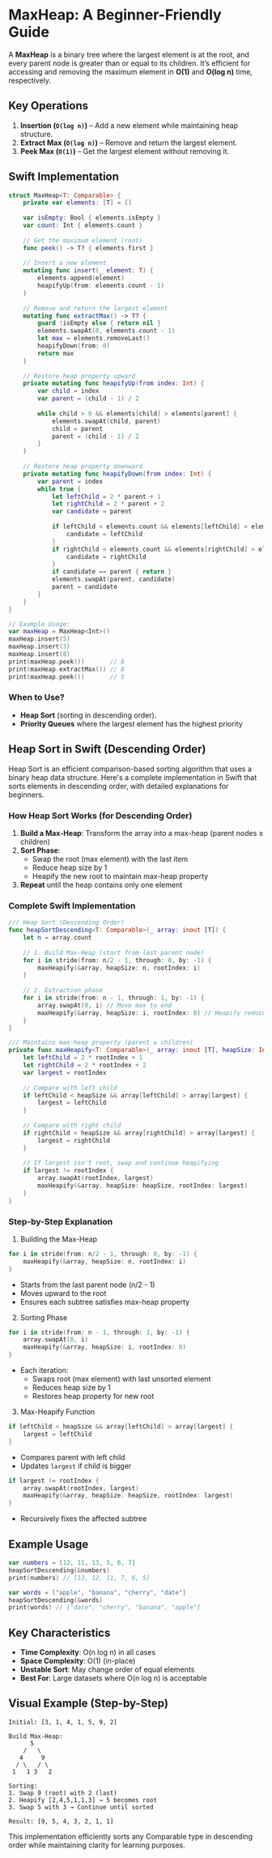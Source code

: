 # MaxHeap: A Beginner-Friendly Guide
A **MaxHeap** is a binary tree where the largest element is at the root, and every parent node is greater than or equal to its children. It’s efficient for accessing and removing the maximum element in **O(1)** and **O(log n)** time, respectively.

## Key Operations
1. **Insertion (`O(log n)`)** – Add a new element while maintaining heap structure.
2. **Extract Max (`O(log n)`)** – Remove and return the largest element.
3. **Peek Max (`O(1)`)** – Get the largest element without removing it.

## Swift Implementation
```swift
struct MaxHeap<T: Comparable> {
    private var elements: [T] = []
    
    var isEmpty: Bool { elements.isEmpty }
    var count: Int { elements.count }
    
    // Get the maximum element (root)
    func peek() -> T? { elements.first }
    
    // Insert a new element
    mutating func insert(_ element: T) {
        elements.append(element)
        heapifyUp(from: elements.count - 1)
    }
    
    // Remove and return the largest element
    mutating func extractMax() -> T? {
        guard !isEmpty else { return nil }
        elements.swapAt(0, elements.count - 1)
        let max = elements.removeLast()
        heapifyDown(from: 0)
        return max
    }
    
    // Restore heap property upward
    private mutating func heapifyUp(from index: Int) {
        var child = index
        var parent = (child - 1) / 2
        
        while child > 0 && elements[child] > elements[parent] {
            elements.swapAt(child, parent)
            child = parent
            parent = (child - 1) / 2
        }
    }
    
    // Restore heap property downward
    private mutating func heapifyDown(from index: Int) {
        var parent = index
        while true {
            let leftChild = 2 * parent + 1
            let rightChild = 2 * parent + 2
            var candidate = parent
            
            if leftChild < elements.count && elements[leftChild] > elements[candidate] {
                candidate = leftChild
            }
            if rightChild < elements.count && elements[rightChild] > elements[candidate] {
                candidate = rightChild
            }
            if candidate == parent { return }
            elements.swapAt(parent, candidate)
            parent = candidate
        }
    }
}

// Example Usage:
var maxHeap = MaxHeap<Int>()
maxHeap.insert(5)
maxHeap.insert(3)
maxHeap.insert(8)
print(maxHeap.peek())       // 8
print(maxHeap.extractMax()) // 8
print(maxHeap.peek())       // 5
```


### When to Use?
- **Heap Sort** (sorting in descending order).
- **Priority Queues** where the largest element has the highest priority



## Heap Sort in Swift (Descending Order)
Heap Sort is an efficient comparison-based sorting algorithm that uses a binary heap data structure. Here's a complete implementation in Swift that sorts elements in descending order, with detailed explanations for beginners.

### How Heap Sort Works (for Descending Order)
1. **Build a Max-Heap**: Transform the array into a max-heap (parent nodes ≥ children)
2. **Sort Phase**:
    - Swap the root (max element) with the last item
    - Reduce heap size by 1
    - Heapify the new root to maintain max-heap property
3. **Repeat** until the heap contains only one element


### Complete Swift Implementation
```swift
/// Heap Sort (Descending Order)
func heapSortDescending<T: Comparable>(_ array: inout [T]) {
    let n = array.count
    
    // 1. Build Max-Heap (start from last parent node)
    for i in stride(from: n/2 - 1, through: 0, by: -1) {
        maxHeapify(&array, heapSize: n, rootIndex: i)
    }
    
    // 2. Extraction phase
    for i in stride(from: n - 1, through: 1, by: -1) {
        array.swapAt(0, i) // Move max to end
        maxHeapify(&array, heapSize: i, rootIndex: 0) // Heapify reduced heap
    }
}

/// Maintains max-heap property (parent ≥ children)
private func maxHeapify<T: Comparable>(_ array: inout [T], heapSize: Int, rootIndex: Int) {
    let leftChild = 2 * rootIndex + 1
    let rightChild = 2 * rootIndex + 2
    var largest = rootIndex
    
    // Compare with left child
    if leftChild < heapSize && array[leftChild] > array[largest] {
        largest = leftChild
    }
    
    // Compare with right child
    if rightChild < heapSize && array[rightChild] > array[largest] {
        largest = rightChild
    }
    
    // If largest isn't root, swap and continue heapifying
    if largest != rootIndex {
        array.swapAt(rootIndex, largest)
        maxHeapify(&array, heapSize: heapSize, rootIndex: largest)
    }
}
```

### Step-by-Step Explanation
1. Building the Max-Heap
```swift
for i in stride(from: n/2 - 1, through: 0, by: -1) {
    maxHeapify(&array, heapSize: n, rootIndex: i)
}
```
- Starts from the last parent node (n/2 - 1)
- Moves upward to the root
- Ensures each subtree satisfies max-heap property

2. Sorting Phase
```swift
for i in stride(from: n - 1, through: 1, by: -1) {
    array.swapAt(0, i)
    maxHeapify(&array, heapSize: i, rootIndex: 0)
}
```
- Each iteration:
    - Swaps root (max element) with last unsorted element
    - Reduces heap size by 1
    - Restores heap property for new root

3. Max-Heapify Function
```swift
if leftChild < heapSize && array[leftChild] > array[largest] {
    largest = leftChild
}
```
- Compares parent with left child
- Updates `largest` if child is bigger
```swift
if largest != rootIndex {
    array.swapAt(rootIndex, largest)
    maxHeapify(&array, heapSize: heapSize, rootIndex: largest)
}
```
- Recursively fixes the affected subtree


## Example Usage
```swift
var numbers = [12, 11, 13, 5, 6, 7]
heapSortDescending(&numbers)
print(numbers) // [13, 12, 11, 7, 6, 5]

var words = ["apple", "banana", "cherry", "date"]
heapSortDescending(&words)
print(words) // ["date", "cherry", "banana", "apple"]
```


## Key Characteristics
- **Time Complexity**: O(n log n) in all cases
- **Space Complexity**: O(1) (in-place)
- **Unstable Sort**: May change order of equal elements
- **Best For**: Large datasets where O(n log n) is acceptable



## Visual Example (Step-by-Step)
```
Initial: [3, 1, 4, 1, 5, 9, 2]

Build Max-Heap:
      5
    /   \
   4     9
  / \   / \
 1   1 3   2

Sorting:
1. Swap 9 (root) with 2 (last)
2. Heapify [2,4,5,1,1,3] → 5 becomes root
3. Swap 5 with 3 → Continue until sorted

Result: [9, 5, 4, 3, 2, 1, 1]
```

This implementation efficiently sorts any Comparable type in descending order while maintaining clarity for learning purposes.
